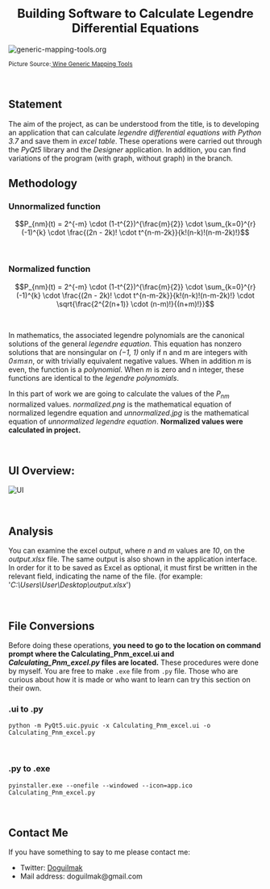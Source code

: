 
<h1 align=center><font size = 5>Building Software to Calculate Legendre Differential Equations</font></h1>

<img  src="https://www.generic-mapping-tools.org/remote-datasets/_images/GMT_geoid.jpg"  alt="generic-mapping-tools.org">

<small>Picture Source:<a  href="https://www.generic-mapping-tools.org/remote-datasets/"> Wine Generic Mapping Tools</a></small>

<br>

<h2>Statement</h2>

<p>The aim of the project, as can be understood from the title, is to developing an application that can calculate <i>legendre differential equations with Python 3.7</i> and save them in <i>excel table</i>. These operations were carried out through the <i>PyQt5</i> library and the <i>Designer</i> application. In addition, you can find variations of the program (with graph, without graph) in the branch.</p>

<h2>Methodology</h2>

<h3>Unnormalized function</h3>

$$P_{nm}(t) = 2^{-m} \cdot (1-t^{2})^{\frac{m}{2}} \cdot \sum_{k=0}^{r} (-1)^{k} \cdot \frac{(2n - 2k)! \cdot t^{n-m-2k}}{k!(n-k)!(n-m-2k)!}$$

<br>

<h3>Normalized function</h3>

$$P_{nm}(t) = 2^{-m} \cdot (1-t^{2})^{\frac{m}{2}} \cdot \sum_{k=0}^{r} (-1)^{k} \cdot \frac{(2n - 2k)! \cdot t^{n-m-2k}}{k!(n-k)!(n-m-2k)!} \cdot \sqrt{\frac{2^{2(n+1)} \cdot (n-m)!}{(n+m)!}}$$

<br>

<p>In mathematics, the associated legendre polynomials are the canonical solutions of the general <i>legendre equation</i>. This equation has nonzero solutions that are nonsingular on <i>(−1, 1)</i> only if n and m are integers with <i>0≤m≤n</i>, or with trivially equivalent negative values. When in addition <i>m</i> is even, the function is a <i>polynomial</i>. When <i>m</i> is zero and n integer, these functions are identical to the <i>legendre polynomials</i>.</p>

In this part of work we are going to calculate the values of the $P_{nm}$ normalized values. <i>normalized.png</i> is the mathematical equation of normalized legendre equation and <i>unnormalized.jpg</i>  is the mathematical equation of <i>unnormalized legendre equation</i>. <b>Normalized values  were calculated in project.</b>

<br>

<h2>UI Overview:</h2>

![UI](UI.jpg)

<br>

<h2>Analysis</h2>

<p>You can examine the excel output, where <i>n</i> and <i>m</i> values ​​are <i>10</i>, on the <i>output.xlsx</i> file. The same output is also shown in the application interface. In order for it to be saved as Excel as optional, it must first be written in the relevant field, indicating the name of the file. (for example: '<i>C:\Users\User\Desktop\output.xlsx</i>')</p>

<br>

<h2>File Conversions</h2>

<p>Before doing these operations, <b>you need to go to the location on command prompt where the Calculating_Pnm_excel.ui and <i>Calculating_Pnm_excel.py</i> files are located.</b> These procedures were done by myself. You are free to make <code>.exe</code> file from <code>.py</code> file. Those who are curious about how it is made or who want to learn can try this section on their own.</p>

<h3>.ui to .py</h3>

    python -m PyQt5.uic.pyuic -x Calculating_Pnm_excel.ui -o Calculating_Pnm_excel.py

<br>

<h3>.py to .exe</h3>

    pyinstaller.exe --onefile --windowed --icon=app.ico Calculating_Pnm_excel.py

<br>

<h2>Contact Me</h2>

<p>If you have something to say to me please contact me:</p> 

<ul>
	<li>Twitter: <a  href="https://twitter.com/Doguilmak">Doguilmak</a></li>
	<li>Mail address: doguilmak@gmail.com</li>
</ul>
